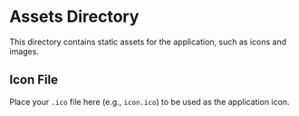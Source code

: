 # Assets Directory

This directory contains static assets for the application, such as icons and images.

## Icon File
Place your `.ico` file here (e.g., `icon.ico`) to be used as the application icon.
